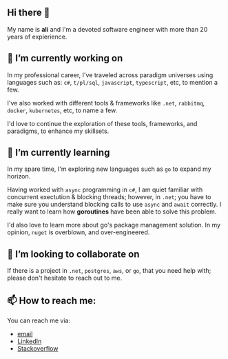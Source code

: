 ## Hi there 👋

My name is **ali** and I'm a devoted software engineer with more than 20 years of expierience.

## 🔭 I’m currently working on

In my professional career, I've traveled across paradigm universes using languages such as: `c#`, `t/pl/sql`, `javascript`, `typescript`, etc, to mention a few. 

I've also worked with different tools & frameworks like `.net`, `rabbitmq`, `docker`, `kubernetes`, etc, to name a few.

I'd love to continue the exploration of these tools, frameworks, and paradigms, to enhance my skillsets.

## 🌱 I’m currently learning
In my spare time, I'm exploring new languages such as `go` to expand my horizon.

Having worked with `async` programming in `c#`, I am quiet familiar with concurrent exectution &amp; blocking threads; however, in `.net`; you have to make sure you understand blocking calls to use `async` and `await` correctly. I really want to learn how **goroutines** have been able to solve this problem.

I'd also love to learn more about go's package management solution. In my opinion, `nuget` is overblown, and over-engineered.

## 👯 I’m looking to collaborate on
If there is a project in `.net`, `postgres`, `aws`, or `go`, that you need help with; please don't hesitate to reach out to me.

## 📫 How to reach me:
You can reach me via:
- [email](mailto:ali.khakpouri@gmail.com)
- [LinkedIn](https://www.linkedin.com/in/ali-khakpouri-4801558/)
- [Stackoverflow](https://stackoverflow.com/users/1932324/ali-khakpouri)

<!--
**akhakpouri/akhakpouri** is a ✨ _special_ ✨ repository because its `README.md` (this file) appears on your GitHub profile.

Here are some ideas to get you started:

- 🔭 I’m currently working on ...
- 🌱 I’m currently learning ...
- 👯 I’m looking to collaborate on ...
- 🤔 I’m looking for help with ...
- 💬 Ask me about ...
- 📫 How to reach me: ...
- 😄 Pronouns: ...
- ⚡ Fun fact: ...
-->
